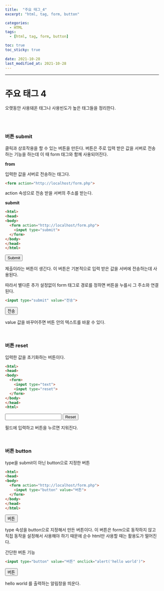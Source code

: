 ```yaml
---
title:  "주요 태그_4"
excerpt: "html, tag, form, button"

categories:
  - HTML
tags:
  - [html, tag, form, button]

toc: true
toc_sticky: true
 
date: 2021-10-28 
last_modified_at: 2021-10-28
---  
```


***

<h1>주요 태그 4</h1>
오랫동안 사용돼온 태그나 사용빈도가 높은 태그들을 정리한다.

<br><br>

### 버튼 submit

클릭과 상호작용을 할 수 있는 버튼을 만든다. 버튼은 주로 입력 받은 값을 서버로 전송하는 기능을 하는데 이 때 form 태그와 함께 사용되어진다.  

**from**  

입력한 값을 서버로 전송하는 태그다.  

```html
<form action="http://localhost/form.php">
```
action 속성으로 전송 받을 서버의 주소를 받는다.  

**submit**

```html
<html>
<head>
<body>
  <form action="http://localhost/form.php">
    <input type="submit">
  </form>
</body>
</head>
</html>
```
<form action="http://localhost/form.php">
<input type="submit">  
</form>

제출이라는 버튼이 생긴다. 이 버튼은 기본적으로 입력 받은 값을 서버에 전송하는데 사용된다.  

따라서 별다른 추가 설정없이 form 태그로 경로를 정하면 버튼을 누를시 그 주소와 연결된다.  

```html
<input type="submit" value="전송">  
```
<input type="submit" value="전송">  

value 값을 바꾸어주면 버튼 안의 텍스트를 바꿀 수 있다.  

<br>

### 버튼 reset
입력한 값을 초기화하는 버튼이다.  

```html
<html>
<head>
<body>
  <form>
    <input type="text">
    <input type="reset">
  </form>
</body>
</head>
<html>
```
<form>
  <input type="text">
  <input type="reset"></form>

필드에 입력하고 버튼을 누르면 지워진다.  

<br>

### 버튼 button

type을 submit이 아닌 button으로 지정한 버튼

```html
<html>
<head>
<body>
  <form action="http://localhost/form.php">
    <input type="button" value="버튼">
  </form>
</body>
</head>
</html>
```

<form action="http://localhost/form.php">
  <input type="button" value="버튼"></form>

type 속성을 button으로 지정해서 만든 버튼이다. 이 버튼은 form으로 동작하지 않고 직접 동작을 설정해서 사용해야 하기 때문에 순수 html만 사용할 때는 활용도가 떨어진다.  

간단한 버튼 기능  

```html
<input type="button" value="버튼" onclick="alert('hello world')">
```

<input type="button" value="버튼" onclick="alert('hello world')">  

hello world 를 출력하는 알림창을 띄운다.  